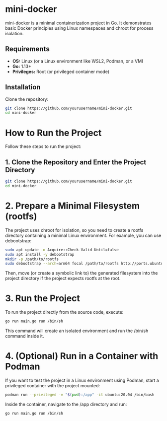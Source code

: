 # mini-docker

mini-docker is a minimal containerization project in Go. It demonstrates basic Docker principles using Linux namespaces and chroot for process isolation.

## Requirements

- **OS:** Linux (or a Linux environment like WSL2, Podman, or a VM)
- **Go:** 1.13+
- **Privileges:** Root (or privileged container mode)

## Installation

Clone the repository:

```bash
git clone https://github.com/yourusername/mini-docker.git
cd mini-docker
```

# How to Run the Project

Follow these steps to run the project:

## 1. Clone the Repository and Enter the Project Directory

```bash
git clone https://github.com/yourusername/mini-docker.git
cd mini-docker
```
# 2. Prepare a Minimal Filesystem (rootfs)
The project uses chroot for isolation, so you need to create a rootfs directory containing a minimal Linux environment. For example, you can use debootstrap:

```bash
sudo apt update -o Acquire::Check-Valid-Until=false
sudo apt install -y debootstrap
mkdir -p /path/to/rootfs
sudo debootstrap --arch=arm64 focal /path/to/rootfs http://ports.ubuntu.com/ubuntu-ports
```
Then, move (or create a symbolic link to) the generated filesystem into the project directory if the project expects rootfs at the root.

# 3. Run the Project
To run the project directly from the source code, execute:

```bash
go run main.go run /bin/sh
```
This command will create an isolated environment and run the /bin/sh command inside it.

# 4. (Optional) Run in a Container with Podman
If you want to test the project in a Linux environment using Podman, start a privileged container with the project mounted:

```bash
podman run --privileged -v "$(pwd):/app" -it ubuntu:20.04 /bin/bash
```

Inside the container, navigate to the /app directory and run:

```bash
go run main.go run /bin/sh
```